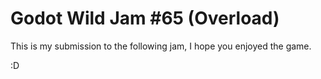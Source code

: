 # Godot Wild Jam #65 (Overload)

This is my submission to the following jam, I hope you enjoyed the game.

:D
